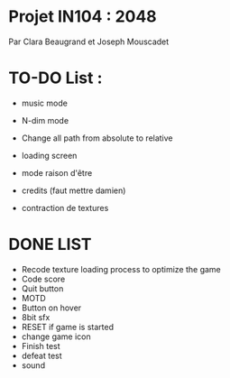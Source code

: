 # Projet IN104 : 2048
Par Clara Beaugrand et Joseph Mouscadet

# TO-DO List :
- music mode
- N-dim mode
- Change all path from absolute to relative

- loading screen
- mode raison d'être
- credits (faut mettre damien)
- contraction de textures





# DONE LIST
- Recode texture loading process to optimize the game
- Code score
- Quit button
- MOTD
- Button on hover
- 8bit sfx
- RESET if game is started
- change game icon
- Finish test
- defeat test
- sound